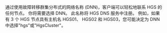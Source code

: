 通过使用故障转移群集分布式的网络名称 (DNN)，客户端可以轻松地联系 HGS 的任何节点。 你将需要选择 DNN。 此名称将 HGS DNS 服务中注册。 例如，如果有 3 个 HGS 节点具有主机名 HGS01、 HGS02 和 HGS03，您可能决定为 DNN 中选择"hgs"或"HgsCluster"。 


<!-- Appears in guarded-fabric-initialize-hgs-ad-mode-default.md and guarded-fabric-initialize-hgs-tpm-mode-default.md
-->
